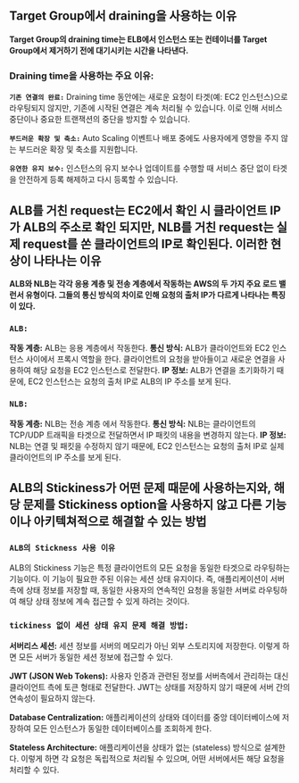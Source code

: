 ## Target Group에서 draining을 사용하는 이유
**Target Group의 draining time는 ELB에서 인스턴스 또는 컨테이너를 Target Group에서 제거하기 전에 대기시키는 시간을 나타낸다.**
### **Draining time을 사용하는 주요 이유:**
**```기존 연결의 완료:```** Draining time 동안에는 새로운 요청이 타겟(예: EC2 인스턴스)으로 라우팅되지 않지만, 기존에 시작된 연결은 계속 처리될 수 있습니다. 이로 인해 서비스 중단이나 중요한 트랜잭션의 중단을 방지할 수 있습니다.

**```부드러운 확장 및 축소:```** Auto Scaling 이벤트나 배포 중에도 사용자에게 영향을 주지 않는 부드러운 확장 및 축소를 지원합니다.

**```유연한 유지 보수:```** 인스턴스의 유지 보수나 업데이트를 수행할 때 서비스 중단 없이 타겟을 안전하게 등록 해제하고 다시 등록할 수 있습니다.

## ALB를 거친 request는 EC2에서 확인 시 클라이언트 IP가 ALB의 주소로 확인 되지만, NLB를 거친 request는 실제 request를 쏜 클라이언트의 IP로 확인된다. 이러한 현상이 나타나는 이유
**ALB와 NLB는 각각 응용 계층 및 전송 계층에서 작동하는 AWS의 두 가지 주요 로드 밸런서 유형이다. 그들의 통신 방식의 차이로 인해 요청의 출처 IP가 다르게 나타나는 특징이 있다.**

### **```ALB:```**

**작동 계층:** ALB는 응용 계층에서 작동한다.
**통신 방식:** ALB가 클라이언트와 EC2 인스턴스 사이에서 프록시 역할을 한다. 클라이언트의 요청을 받아들이고 새로운 연결을 사용하여 해당 요청을 EC2 인스턴스로 전달한다.
**IP 정보:** ALB가 연결을 초기화하기 때문에, EC2 인스턴스는 요청의 출처 IP로 ALB의 IP 주소를 보게 된다.

### **```NLB:```**

**작동 계층:** NLB는 전송 계층 에서 작동한다.
**통신 방식:** NLB는 클라이언트의 TCP/UDP 트래픽을 타겟으로 전달하면서 IP 패킷의 내용을 변경하지 않는다.
**IP 정보:** NLB는 연결 및 패킷을 수정하지 않기 때문에, EC2 인스턴스는 요청의 출처 IP로 실제 클라이언트의 IP 주소를 보게 된다.

## ALB의 Stickiness가 어떤 문제 때문에 사용하는지와, 해당 문제를 Stickiness option을 사용하지 않고 다른 기능이나 아키텍쳐적으로 해결할 수 있는 방법

### **```ALB의 Stickness 사용 이유```**
ALB의 Stickiness 기능은 특정 클라이언트의 모든 요청을 동일한 타겟으로 라우팅하는 기능이다. 이 기능이 필요한 주된 이유는 세션 상태 유지이다. 즉, 애플리케이션이 서버측에 상태 정보를 저장할 때, 동일한 사용자의 연속적인 요청을 동일한 서버로 라우팅하여 해당 상태 정보에 계속 접근할 수 있게 하려는 것이다.
### **```tickiness 없이 세션 상태 유지 문제 해결 방법:```**
**서버리스 세션:**
    세션 정보를 서버의 메모리가 아닌 외부 스토리지에 저장한다. 이렇게 하면 모든 서버가 동일한 세션 정보에 접근할 수 있다.

**JWT (JSON Web Tokens):**
    사용자 인증과 관련된 정보를 서버측에서 관리하는 대신 클라이언트 측에 토큰 형태로 전달한다. JWT는 상태를 저장하지 않기 때문에 서버 간의 연속성이 필요하지 않는다.

**Database Centralization:**
    애플리케이션의 상태와 데이터를 중앙 데이터베이스에 저장하여 모든 인스턴스가 동일한 데이터베이스를 조회하게 한다.

 **Stateless Architecture:**
    애플리케이션을 상태가 없는 (stateless) 방식으로 설계한다. 이렇게 하면 각 요청은 독립적으로 처리될 수 있으며, 어떤 서버에서든 해당 요청을 처리할 수 있다.
